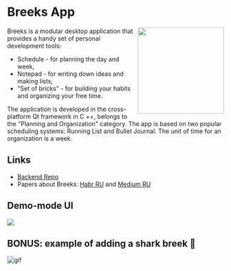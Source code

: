 # Breeks App

<img align="right" width="200" height="200" src="https://user-images.githubusercontent.com/55200686/148060132-0d0f2f25-6713-4889-ad29-1830aeb5eea4.png">

Breeks is a modular desktop application that provides a handy set of personal development tools:
- Schedule - for planning the day and week,
- Notepad - for writing down ideas and making lists,
- "Set of bricks" - for building your habits and organizing your free time.

The application is developed in the cross-platform Qt framework in C ++, belongs to the "Planning and Organization" category. The app is based on two popular scheduling systems: Running List and Bullet Journal. The unit of time for an organization is a week.

## Links
- [Backend Repo](https://github.com/BreeksApp/Breeks-server)
- Papers about Breeks: [Habr RU](https://habr.com/ru/post/534032/) and [Medium RU](https://yarpylaev.medium.com/breeks-построй-свою-неделю-333cd15a6c90)

## Demo-mode UI
<img src = "https://user-images.githubusercontent.com/55200686/148075593-ade30398-7f6b-480c-a26f-94afe163453b.png">

## BONUS: example of adding a shark breek :dolphin:
![gif](https://user-images.githubusercontent.com/55200686/148075553-1b1a5bab-78b0-4343-984e-5e4b06367758.gif)
